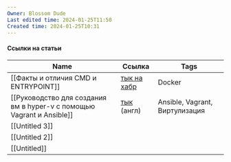 ```yaml
---
Owner: Blossom Dude
Last edited time: 2024-01-25T11:50
Created time: 2024-01-25T10:31
---
```

#### Ссылки на статьи

|Name|Ссылка|Tags|
|---|---|---|
|[[Факты и отличия CMD и ENTRYPOINT]]|[тык на хабр](https://habr.com/ru/companies/slurm/articles/329138/)|Docker|
|[[Руководство для создания вм в hyper-v с помощью Vagrant и Ansible]]|[тык](https://blog.gsilva.pro/vagrant-hyper-v-and-ansible-for-disposable-infrastructure-environments) (англ)|Ansible, Vagrant, Виртулизация|
|[[Untitled 3]]|||
|[[Untitled 2]]|||
|[[Untitled]]|||